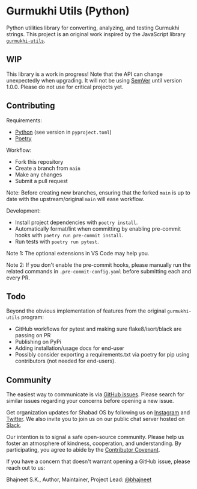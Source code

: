 # Gurmukhi Utils (Python)

Python utilities library for converting, analyzing, and testing Gurmukhi strings. This project is an original work inspired by the JavaScript library [`gurmukhi-utils`](https://github.com/shabados/gurmukhi-utils).

## WIP

This library is a work in progress! Note that the API can change unexpectedly when upgrading. It will not be using [SemVer](https://semver.org/) until version 1.0.0. Please do not use for critical projects yet.

## Contributing

Requirements:

- [Python](https://www.python.org/) (see version in `pyproject.toml`)
- [Poetry](https://python-poetry.org/)

Workflow:

- Fork this repository
- Create a branch from `main`
- Make any changes
- Submit a pull request

Note: Before creating new branches, ensuring that the forked `main` is up to date with the upstream/original `main` will ease workflow.

Development:

- Install project dependencies with `poetry install`.
- Automatically format/lint when committing by enabling pre-commit hooks with `poetry run pre-commit install`.
- Run tests with `poetry run pytest`.

Note 1: The optional extensions in VS Code may help you.

Note 2:  If you don't enable the pre-commit hooks, please manually run the related commands in `.pre-commit-config.yaml` before submitting each and every PR.

## Todo

Beyond the obvious implementation of features from the original `gurmukhi-utils` program:

- GitHub workflows for pytest and making sure flake8/isort/black are passing on PR
- Publishing on PyPi
- Adding installation/usage docs for end-user
- Possibly consider exporting a requirements.txt via poetry for pip using contributors (not needed for end-users).

## Community

The easiest way to communicate is via [GitHub issues](https://github.com/shabados/viewer/issues). Please search for similar issues regarding your concerns before opening a new issue.

Get organization updates for Shabad OS by following us on [Instagram](https://www.instagram.com/shabad_os/) and [Twitter](https://twitter.com/shabad_os/). We also invite you to join us on our public chat server hosted on [Slack](https://chat.shabados.com/).

Our intention is to signal a safe open-source community. Please help us foster an atmosphere of kindness, cooperation, and understanding. By participating, you agree to abide by the [Contributor Covenant](https://www.contributor-covenant.org/version/2/0/code_of_conduct/).

If you have a concern that doesn't warrant opening a GitHub issue, please reach out to us:

Bhajneet S.K., Author, Maintainer, Project Lead: [@bhajneet](https://github.com/bhajneet/)
